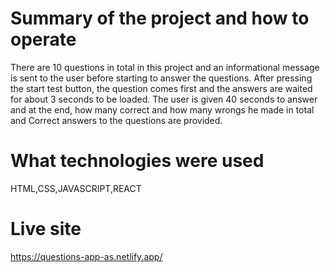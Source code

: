 # Summary of the project and how to operate
There are 10 questions in total in this project and an informational message is sent to the user before starting to answer the questions. After pressing the start test button, the question comes first and the answers are waited for about 3 seconds to be loaded. The user is given 40 seconds to answer and at the end, how many correct and how many wrongs he made in total and Correct answers to the questions are provided.

# What technologies were used
HTML,CSS,JAVASCRIPT,REACT

# Live site
https://questions-app-as.netlify.app/

